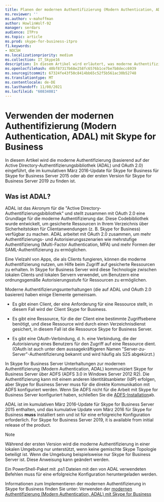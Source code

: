 ```yaml
---
title: Planen der modernen Authentifizierung (Modern Authentication, ADAL) mit Skype for Business
ms.reviewer: ''
ms.author: v-mahoffman
author: HowlinWolf-92
manager: serdars
audience: ITPro
ms.topic: article
ms.prod: skype-for-business-itpro
f1.keywords:
- NOCSH
ms.localizationpriority: medium
ms.collection: IT_Skype16
description: In diesem Artikel wird erläutert, was moderne Authentifizierung (basierend auf der Active Directory-Authentifizierungsbibliothek (ADAL) und OAuth 2.0) ist.
ms.openlocfilehash: 40bf87317b68e258fc6576b1ce7be7b8decc6939
ms.sourcegitcommit: 67324fe43f50c8414bb65c52f5b561ac30b52748
ms.translationtype: MT
ms.contentlocale: de-DE
ms.lasthandoff: 11/08/2021
ms.locfileid: "60834081"
---
```

# <a name="how-to-use-modern-authentication-adal-with-skype-for-business"></a>Verwenden der modernen Authentifizierung (Modern Authentication, ADAL) mit Skype for Business
 
In diesem Artikel wird die moderne Authentifizierung (basierend auf der Active Directory-Authentifizierungsbibliothek (ADAL) und OAuth 2.0) eingeführt, die im kumulativen März 2016-Update für Skype for Business für Skype for Business Server 2015 oder ab der ersten Version für Skype for Business Server 2019 zu finden ist.
  
## <a name="what-is-adal"></a>Was ist ADAL?

ADAL ist das Akronym für die "Active Directory-Authentifizierungsbibliothek" und stellt zusammen mit OAuth 2.0 eine Grundlage für die moderne Authentifizierung dar. Diese Codebibliothek wurde entwickelt, um gesicherte Ressourcen in Ihrem Verzeichnis über Sicherheitstoken für Clientanwendungen (z. B. Skype for Business) verfügbar zu machen. ADAL arbeitet mit OAuth 2.0 zusammen, um mehr Authentifizierungs- und Autorisierungsszenarien wie mehrstufige Authentifizierung (Multi-Factor Authentication, MFA) und mehr Formen der SAML-Authentifizierung zu ermöglichen.
  
Eine Vielzahl von Apps, die als Clients fungieren, können die moderne Authentifizierung nutzen, um Hilfe beim Zugriff auf gesicherte Ressourcen zu erhalten. In Skype for Business Server wird diese Technologie zwischen lokalen Clients und lokalen Servern verwendet, um Benutzern eine ordnungsgemäße Autorisierungsstufe für Ressourcen zu ermöglichen.
  
Moderne Authentifizierungsunterhaltungen (die auf ADAL und OAuth 2.0 basieren) haben einige Elemente gemeinsam.
  
- Es gibt einen Client, der eine Anforderung für eine Ressource stellt, in diesem Fall wird der Client Skype for Business.
    
- Es gibt eine Ressource, für die der Client eine bestimmte Zugriffsebene benötigt, und diese Ressource wird durch einen Verzeichnisdienst gesichert, in diesem Fall ist die Ressource Skype for Business Server.
    
- Es gibt eine OAuth-Verbindung, d. h. eine Verbindung, die der  *Autorisierung*  eines Benutzers für den Zugriff auf eine Ressource dient. (OAuth ist auch unter dem aussagekräftigeren Namen "Server-zu-Server"-Authentifizierung bekannt und wird häufig als S2S abgekürzt.)
    
In Skype for Business Server Unterhaltungen zur modernen Authentifizierung (Modern Authentication, ADAL) kommuniziert Skype for Business Server über ADFS (ADFS 3.0 in Windows Server 2012 R2). Die Authentifizierung kann mit einem anderen Identitätsanbieter (IdP) erfolgen, aber Skype for Business Server muss für die direkte Kommunikation mit ADFS konfiguriert werden. Wenn Sie ADFS nicht für die Arbeit mit Skype for Business Server konfiguriert haben, schließen Sie die [ADFS-Installation](/previous-versions/windows/it-pro/windows-server-2008-R2-and-2008/dd727938(v=ws.10))ab.
  
ADAL ist im kumulativen März 2016-Update für Skype for Business Server 2015 enthalten, und das kumulative Update vom März 2016 für Skype for Business **muss** installiert sein und ist für eine erfolgreiche Konfiguration erforderlich. For Skype for Business Server 2019, it is available from initial release of the product.
  
> [!NOTE]
> Während der ersten Version wird die moderne Authentifizierung in einer lokalen Umgebung nur unterstützt, wenn keine gemischte Skype Topologie beteiligt ist. Wenn die Umgebung beispielsweise nur Skype for Business Server ist. Diese Anweisung kann geändert werden. 
  
Ein PowerShell-Paket mit .ps1 Dateien mit den von ADAL verwendeten Befehlen muss für eine erfolgreiche Konfiguration heruntergeladen werden.

Informationen zum Implementieren der modernen Authentifizierung in Skype for Business finden Sie unter: Verwenden der [modernen Authentifizierung (Modern Authentication, ADAL) mit Skype for Business](/microsoft-365/enterprise/hybrid-modern-auth-overview)